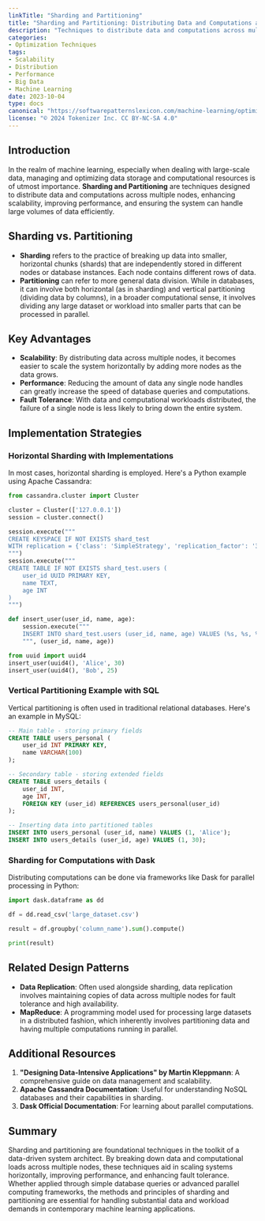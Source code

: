 ```yaml
---
linkTitle: "Sharding and Partitioning"
title: "Sharding and Partitioning: Distributing Data and Computations across Multiple Nodes"
description: "Techniques to distribute data and computations across multiple nodes for scalability and performance improvement in machine learning systems."
categories:
- Optimization Techniques
tags:
- Scalability
- Distribution
- Performance
- Big Data
- Machine Learning
date: 2023-10-04
type: docs
canonical: "https://softwarepatternslexicon.com/machine-learning/optimization-techniques/scalability-optimization/sharding-and-partitioning"
license: "© 2024 Tokenizer Inc. CC BY-NC-SA 4.0"
---
```



## Introduction

In the realm of machine learning, especially when dealing with large-scale data, managing and optimizing data storage and computational resources is of utmost importance. **Sharding and Partitioning** are techniques designed to distribute data and computations across multiple nodes, enhancing scalability, improving performance, and ensuring the system can handle large volumes of data efficiently.

## Sharding vs. Partitioning

- **Sharding** refers to the practice of breaking up data into smaller, horizontal chunks (shards) that are independently stored in different nodes or database instances. Each node contains different rows of data. 
- **Partitioning** can refer to more general data division. While in databases, it can involve both horizontal (as in sharding) and vertical partitioning (dividing data by columns), in a broader computational sense, it involves dividing any large dataset or workload into smaller parts that can be processed in parallel.

## Key Advantages

- **Scalability**: By distributing data across multiple nodes, it becomes easier to scale the system horizontally by adding more nodes as the data grows.
- **Performance**: Reducing the amount of data any single node handles can greatly increase the speed of database queries and computations.
- **Fault Tolerance**: With data and computational workloads distributed, the failure of a single node is less likely to bring down the entire system.

## Implementation Strategies

### Horizontal Sharding with Implementations

In most cases, horizontal sharding is employed. Here's a Python example using Apache Cassandra:

```python
from cassandra.cluster import Cluster

cluster = Cluster(['127.0.0.1'])
session = cluster.connect()

session.execute("""
CREATE KEYSPACE IF NOT EXISTS shard_test
WITH replication = {'class': 'SimpleStrategy', 'replication_factor': '3'}
""")
session.execute("""
CREATE TABLE IF NOT EXISTS shard_test.users (
    user_id UUID PRIMARY KEY,
    name TEXT,
    age INT
)
""")

def insert_user(user_id, name, age):
    session.execute("""
    INSERT INTO shard_test.users (user_id, name, age) VALUES (%s, %s, %s)
    """, (user_id, name, age))

from uuid import uuid4
insert_user(uuid4(), 'Alice', 30)
insert_user(uuid4(), 'Bob', 25)
```

### Vertical Partitioning Example with SQL

Vertical partitioning is often used in traditional relational databases. Here's an example in MySQL:

```sql
-- Main table - storing primary fields
CREATE TABLE users_personal (
    user_id INT PRIMARY KEY,
    name VARCHAR(100)
);

-- Secondary table - storing extended fields
CREATE TABLE users_details (
    user_id INT,
    age INT,
    FOREIGN KEY (user_id) REFERENCES users_personal(user_id)
);

-- Inserting data into partitioned tables
INSERT INTO users_personal (user_id, name) VALUES (1, 'Alice');
INSERT INTO users_details (user_id, age) VALUES (1, 30);
```

### Sharding for Computations with Dask

Distributing computations can be done via frameworks like Dask for parallel processing in Python:

```python
import dask.dataframe as dd

df = dd.read_csv('large_dataset.csv')

result = df.groupby('column_name').sum().compute()

print(result)
```

## Related Design Patterns

- **Data Replication**: Often used alongside sharding, data replication involves maintaining copies of data across multiple nodes for fault tolerance and high availability.
- **MapReduce**: A programming model used for processing large datasets in a distributed fashion, which inherently involves partitioning data and having multiple computations running in parallel.

## Additional Resources

1. **"Designing Data-Intensive Applications" by Martin Kleppmann**: A comprehensive guide on data management and scalability.
2. **Apache Cassandra Documentation**: Useful for understanding NoSQL databases and their capabilities in sharding.
3. **Dask Official Documentation**: For learning about parallel computations.

## Summary

Sharding and partitioning are foundational techniques in the toolkit of a data-driven system architect. By breaking down data and computational loads across multiple nodes, these techniques aid in scaling systems horizontally, improving performance, and enhancing fault tolerance. Whether applied through simple database queries or advanced parallel computing frameworks, the methods and principles of sharding and partitioning are essential for handling substantial data and workload demands in contemporary machine learning applications.
